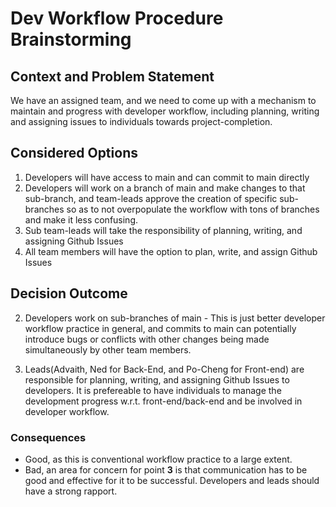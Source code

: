 # Dev Workflow Procedure Brainstorming

## Context and Problem Statement

We have an assigned team, and we need to come up with a mechanism to maintain and progress with developer workflow, including planning, writing and assigning issues to individuals towards project-completion.

## Considered Options

1. Developers will have access to main and can commit to main directly
2. Developers will work on a branch of main and make changes to that sub-branch, and team-leads approve the creation of specific sub-branches so as to not overpopulate the workflow with tons of branches and make it less confusing.
3. Sub team-leads will take the responsibility of planning, writing, and assigning Github Issues
4. All team members will have the option to plan, write, and assign Github Issues

## Decision Outcome

2. Developers work on sub-branches of main - This is just better developer workflow practice in general, and commits to main can potentially introduce bugs or conflicts with other changes being made simultaneously by other team members.

3. Leads(Advaith, Ned for Back-End, and Po-Cheng for Front-end) are responsible for planning, writing, and assigning Github Issues to developers. It is prefereable to have individuals to manage the development progress w.r.t. front-end/back-end and be involved in developer workflow.


<!-- This is an optional element. Feel free to remove. -->
### Consequences

* Good, as this is conventional workflow practice to a large extent.
* Bad, an area for concern for point **3** is that communication has to be good and effective for it to be successful. Developers and leads should have a strong rapport.
